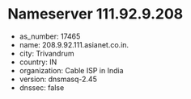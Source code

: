 # Nameserver 111.92.9.208

* as_number: 17465
* name: 208.9.92.111.asianet.co.in.
* city: Trivandrum
* country: IN
* organization: Cable ISP in India
* version: dnsmasq-2.45
* dnssec: false
